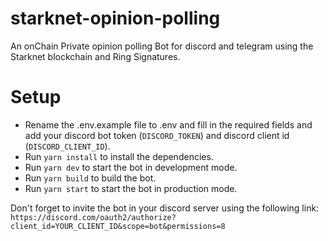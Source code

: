 # starknet-opinion-polling

An onChain Private opinion polling Bot for discord and telegram using the Starknet blockchain and Ring Signatures.


# Setup
- Rename the .env.example file to .env and fill in the required fields and add your discord bot token (`DISCORD_TOKEN`) and discord client id (`DISCORD_CLIENT_ID`).
- Run `yarn install` to install the dependencies.
- Run `yarn dev` to start the bot in development mode.
- Run `yarn build` to build the bot.
- Run `yarn start` to start the bot in production mode.

Don't forget to invite the bot in your discord server using the following link: `https://discord.com/oauth2/authorize?client_id=YOUR_CLIENT_ID&scope=bot&permissions=8`